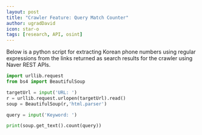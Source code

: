 ```yaml
---
layout: post
title: "Crawler Feature: Query Match Counter"
author: ugradDavid
icon: star-o
tags: [research, API, osint]
---
```


Below is a python script for extracting Korean phone numbers using regular expressions from the links returned as search results for the crawler using Naver REST APIs.

```python
import urllib.request
from bs4 import BeautifulSoup

targetUrl = input('URL: ')
r = urllib.request.urlopen(targetUrl).read()
soup = BeautifulSoup(r,'html.parser')

query = input('Keyword: ')

print(soup.get_text().count(query))

```


